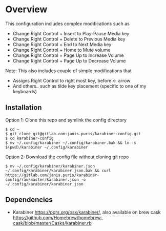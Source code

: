 # Overview

This configuration includes complex modifications such as
- Change Right Control + Insert to Play-Pause Media key
- Change Right Control + Delete to Previous Media key
- Change Right Control + End to Next Media key
- Change Right Control + Home to Mute volume
- Change Right Control + Page Up to Increase Volume
- Change Right Control + Page Up to Decrease Volume

Note: This also includes couple of simple modifications that
- Assigns Right Control to right most key, before <- arrow
- And others.. such as tilde key placement (specific to one of my keyboards)

## Installation

Option 1: Clone this repo and symlink the config directory
```
$ cd ~
$ git clone git@gitlab.com:janis.puris/karabiner-config.git
$ cd karabiner-config
$ mv ~/.config/karabiner ~/.config/karabiner.bak && ln -s $(pwd)/karabiner ~/.config/karabiner
```

Option 2: Download the config file without cloning git repo
```
$ mv ~/.config/karabiner/karabiner.json ~/.config/karabiner/karabiner.json.bak && curl https://gitlab.com/janis.puris/karabiner-config/raw/master/karabiner.json -o  ~/.config/karabiner/karabiner.json 
```

## Dependencies
- Karabiner https://pqrs.org/osx/karabiner/, also available on brew cask https://github.com/Homebrew/homebrew-cask/blob/master/Casks/karabiner.rb
